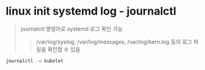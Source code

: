 # linux init systemd log - journalctl

> journalctl 명령어로 systemd 로그 확인 가능
>
> > /var/log/syslog, /var/log/messages, /var/log/kern.log 등의 로그 파일을 확인할 수 있음

```sh
journalctl -u kubelet
```
